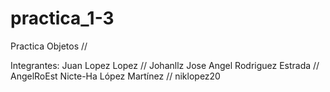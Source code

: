 # practica_1-3
Practica Objetos //

Integrantes: Juan Lopez Lopez // Johanllz 
Jose Angel Rodriguez Estrada // AngelRoEst 
Nicte-Ha López Martínez // niklopez20
